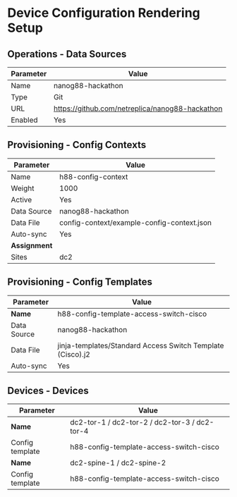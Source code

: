 # Device Configuration Rendering Setup

## Operations - Data Sources

| Parameter   | Value                                           |
| ---------   | -------------------------------------------     |
| Name        | nanog88-hackathon                               |
| Type        | Git                                             |
| URL         | https://github.com/netreplica/nanog88-hackathon |
| Enabled     | Yes                                             |


## Provisioning - Config Contexts

| Parameter      | Value                                       |
| ---------      | ------------------------------------------- |
| Name           | h88-config-context                          |
| Weight         | 1000                                        |
| Active         | Yes                                         |
| Data Source    | nanog88-hackathon                           |
| Data File      | config-context/example-config-context.json  |
| Auto-sync      | Yes                                         |
| **Assignment** |                                             |
| Sites          | dc2                                         |


## Provisioning - Config Templates

| Parameter   | Value                                                       |
| ---------   | -------------------------------------------                 |
| **Name**    | h88-config-template-access-switch-cisco                     |
| Data Source | nanog88-hackathon                                           |
| Data File   | jinja-templates/Standard Access Switch Template (Cisco).j2  |
| Auto-sync   | Yes                                                         |

## Devices - Devices

| Parameter       | Value                                         |
| ---------       | -------------------------------------------   |
| **Name**        | dc2-tor-1 / dc2-tor-2 / dc2-tor-3 / dc2-tor-4 |
| Config template | h88-config-template-access-switch-cisco       |
| **Name**        | dc2-spine-1 / dc2-spine-2                     |
| Config template | h88-config-template-access-switch-cisco       |
